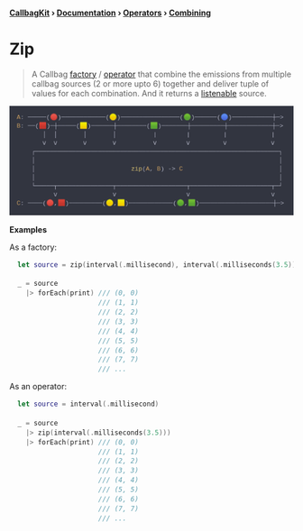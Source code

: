 #### [CallbagKit][Callbag] › [Documentation][Documentation] › [Operators][Operators] › [Combining][Combining]
# Zip
> A Callbag [factory][Sources] / [operator][Operators] that combine the emissions
> from multiple callbag sources (2 or more upto 6) together and deliver tuple of
> values for each combination. And it returns a [listenable][Sources] source.

<img src="./Zip.png">

<!-- ```swift
A: ─────(🔴)────────────(🟡)────────────────(🟢)──────(🔵)───────────┼─>
B: ──(🟥)─┼─────(🟨)──────┼────────(🟩)───────┼─────────┼────────────┼─>
       │  │       │       │          |        |         |            |
       ⅴ  ⅴ       ⅴ       ⅴ          ⅴ        ⅴ         ⅴ            ⅴ
    ┌──────────────────────────────────────────────────────────────────┐
    │                                                                  │
    │                          zip(A, B) -> C                          │
    │                                                                  │
    └─────┬───────────────┬───────────────────┬──────────────────────┬─┘
          ⅴ               ⅴ                   ⅴ                      ⅴ
C: ────(🔴,🟥)─────────(🟡,🟨)────────────(🟢,🟩)────────────────────┼─>
``` -->

**Examples**

As a factory:

```swift
  let source = zip(interval(.millisecond), interval(.milliseconds(3.5)))

  _ = source
    |> forEach(print) /// (0, 0)
                      /// (1, 1)
                      /// (2, 2)
                      /// (3, 3)
                      /// (4, 4)
                      /// (5, 5)
                      /// (6, 6)
                      /// (7, 7)
                      /// ...
```

As an operator:

```swift
  let source = interval(.millisecond)

  _ = source
    |> zip(interval(.milliseconds(3.5)))
    |> forEach(print) /// (0, 0)
                      /// (1, 1)
                      /// (2, 2)
                      /// (3, 3)
                      /// (4, 4)
                      /// (5, 5)
                      /// (6, 6)
                      /// (7, 7)
                      /// ...
```

[Callbag]: <../../../README.md> (Callbag)
[Documentation]: <../../README.md> (Documentation)
[Operators]: <../README.md> (Operators)
[Combining]: <./README.md> (Combining)

[Sources]: <../../Sources/README.md> (Sources)